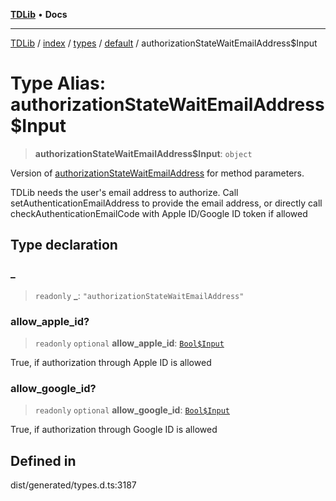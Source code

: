 [**TDLib**](../../../../../../README.md) • **Docs**

***

[TDLib](../../../../../../modules.md) / [index](../../../../../README.md) / [types](../../../README.md) / [default](../README.md) / authorizationStateWaitEmailAddress$Input

# Type Alias: authorizationStateWaitEmailAddress$Input

> **authorizationStateWaitEmailAddress$Input**: `object`

Version of [authorizationStateWaitEmailAddress](authorizationStateWaitEmailAddress.md) for method parameters.

TDLib needs the user's email address to authorize. Call setAuthenticationEmailAddress to provide the email address, or directly call checkAuthenticationEmailCode with Apple ID/Google ID token if allowed

## Type declaration

### \_

> `readonly` **\_**: `"authorizationStateWaitEmailAddress"`

### allow\_apple\_id?

> `readonly` `optional` **allow\_apple\_id**: [`Bool$Input`](Bool$Input.md)

True, if authorization through Apple ID is allowed

### allow\_google\_id?

> `readonly` `optional` **allow\_google\_id**: [`Bool$Input`](Bool$Input.md)

True, if authorization through Google ID is allowed

## Defined in

dist/generated/types.d.ts:3187
